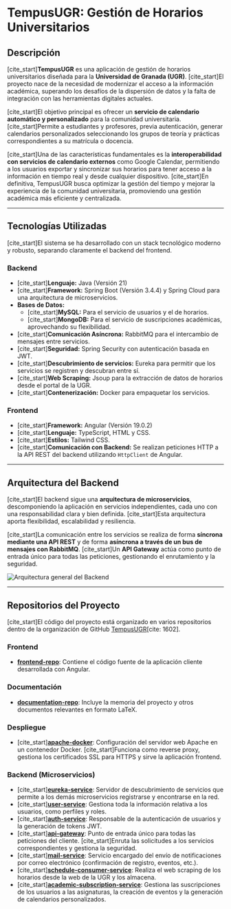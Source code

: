 # TempusUGR: Gestión de Horarios Universitarios

## Descripción

[cite_start]**TempusUGR** es una aplicación de gestión de horarios universitarios diseñada para la **Universidad de Granada (UGR)**. [cite_start]El proyecto nace de la necesidad de modernizar el acceso a la información académica, superando los desafíos de la dispersión de datos y la falta de integración con las herramientas digitales actuales.

[cite_start]El objetivo principal es ofrecer un **servicio de calendario automático y personalizado** para la comunidad universitaria. [cite_start]Permite a estudiantes y profesores, previa autenticación, generar calendarios personalizados seleccionando los grupos de teoría y prácticas correspondientes a su matrícula o docencia.

[cite_start]Una de las características fundamentales es la **interoperabilidad con servicios de calendario externos** como Google Calendar, permitiendo a los usuarios exportar y sincronizar sus horarios para tener acceso a la información en tiempo real y desde cualquier dispositivo. [cite_start]En definitiva, TempusUGR busca optimizar la gestión del tiempo y mejorar la experiencia de la comunidad universitaria, promoviendo una gestión académica más eficiente y centralizada.

---

## Tecnologías Utilizadas

[cite_start]El sistema se ha desarrollado con un stack tecnológico moderno y robusto, separando claramente el backend del frontend.

### **Backend**
* [cite_start]**Lenguaje:** Java (Versión 21) 
* [cite_start]**Framework:** Spring Boot (Versión 3.4.4) y Spring Cloud para una arquitectura de microservicios.
* **Bases de Datos:**
    * [cite_start]**MySQL:** Para el servicio de usuarios y el de horarios.
    * [cite_start]**MongoDB:** Para el servicio de suscripciones académicas, aprovechando su flexibilidad.
* [cite_start]**Comunicación Asíncrona:** RabbitMQ para el intercambio de mensajes entre servicios.
* [cite_start]**Seguridad:** Spring Security con autenticación basada en JWT.
* [cite_start]**Descubrimiento de servicios:** Eureka para permitir que los servicios se registren y descubran entre sí.
* [cite_start]**Web Scraping:** Jsoup para la extracción de datos de horarios desde el portal de la UGR.
* [cite_start]**Contenerización:** Docker para empaquetar los servicios.

### **Frontend**
* [cite_start]**Framework:** Angular (Versión 19.0.2) 
* [cite_start]**Lenguaje:** TypeScript, HTML y CSS.
* [cite_start]**Estilos:** Tailwind CSS.
* [cite_start]**Comunicación con Backend:** Se realizan peticiones HTTP a la API REST del backend utilizando `HttpClient` de Angular.

---

## Arquitectura del Backend

[cite_start]El backend sigue una **arquitectura de microservicios**, descomponiendo la aplicación en servicios independientes, cada uno con una responsabilidad clara y bien definida. [cite_start]Esta arquitectura aporta flexibilidad, escalabilidad y resiliencia.

[cite_start]La comunicación entre los servicios se realiza de forma **síncrona mediante una API REST** y de forma **asíncrona a través de un bus de mensajes con RabbitMQ**. [cite_start]Un **API Gateway** actúa como punto de entrada único para todas las peticiones, gestionando el enrutamiento y la seguridad.

![Arquitectura general del Backend](https://i.imgur.com/G4nS23N.png)

---

## Repositorios del Proyecto

[cite_start]El código del proyecto está organizado en varios repositorios dentro de la organización de GitHub [TempusUGR](https://github.com/TempusUGR)[cite: 1602].

### **Frontend**
* [**frontend-repo**](https://github.com/TempusUGR/frontend-repo): Contiene el código fuente de la aplicación cliente desarrollada con Angular.

### **Documentación**
* [**documentation-repo**](https://github.com/TempusUGR/documentation-repo): Incluye la memoria del proyecto y otros documentos relevantes en formato LaTeX.

### **Despliegue**
* [cite_start][**apache-docker**](https://github.com/TempusUGR/apache-docker): Configuración del servidor web Apache en un contenedor Docker. [cite_start]Funciona como reverse proxy, gestiona los certificados SSL para HTTPS y sirve la aplicación frontend.

### **Backend (Microservicios)**
* [cite_start][**eureka-service**](https://github.com/TempusUGR/eureka-service): Servidor de descubrimiento de servicios que permite a los demás microservicios registrarse y encontrarse en la red.
* [cite_start][**user-service**](https://github.com/TempusUGR/user-service): Gestiona toda la información relativa a los usuarios, como perfiles y roles.
* [cite_start][**auth-service**](https://github.com/TempusUGR/auth-service): Responsable de la autenticación de usuarios y la generación de tokens JWT.
* [cite_start][**api-gateway**](https://github.com/TempusUGR/api-gateway): Punto de entrada único para todas las peticiones del cliente. [cite_start]Enruta las solicitudes a los servicios correspondientes y gestiona la seguridad.
* [cite_start][**mail-service**](https://github.com/TempusUGR/mail-service): Servicio encargado del envío de notificaciones por correo electrónico (confirmación de registro, eventos, etc.).
* [cite_start][**schedule-consumer-service**](https://github.com/TempusUGR/schedule-consumer-service): Realiza el web scraping de los horarios desde la web de la UGR y los almacena.
* [cite_start][**academic-subscription-service**](https://github.com/TempusUGR/academic-subscription-service): Gestiona las suscripciones de los usuarios a las asignaturas, la creación de eventos y la generación de calendarios personalizados.
